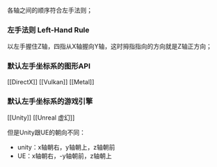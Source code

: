 各轴之间的顺序符合左手法则；

### 左手法则 Left-Hand Rule
以左手握住Z轴，四指从X轴握向Y轴，这时拇指指向的方向就是Z轴正方向；

### 默认左手坐标系的图形API
[[DirectX]]
[[Vulkan]]
[[Metal]]

### 默认左手坐标系的游戏引擎
[[Unity]]
[[Unreal 虚幻]]

但是Unity跟UE的朝向不同：
- unity：x轴朝右，y轴朝上，z轴朝前
- UE：x轴朝右，-y轴朝前，z轴朝上

